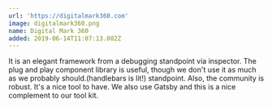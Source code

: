 ```yaml
---
url: 'https://digitalmark360.com'
image: digitalmark360.png
name: Digital Mark 360
added: 2019-06-14T11:07:13.082Z
---
```

It is an elegant framework from a debugging standpoint via inspector.
The plug and play component library is useful, though we don't use it as much as we probably should.(handlebars is lit!) standpoint.
Also, the community is robust. It's a nice tool to have.
We also use Gatsby and this is a nice complement to our tool kit.
